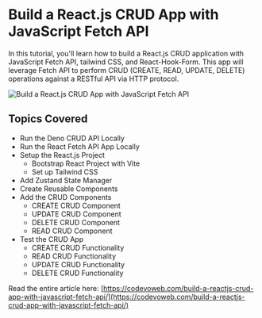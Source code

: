 #  Build a React.js CRUD App with JavaScript Fetch API

In this tutorial, you'll learn how to build a React.js CRUD application with JavaScript Fetch API, tailwind CSS, and React-Hook-Form. This app will leverage Fetch API to perform CRUD (CREATE, READ, UPDATE, DELETE) operations against a RESTful API via HTTP protocol.

![Build a React.js CRUD App with JavaScript Fetch API](https://codevoweb.com/wp-content/uploads/2022/11/Build-a-React.js-CRUD-App-with-JavaScript-Fetch-API.webp)

## Topics Covered

- Run the Deno CRUD API Locally
- Run the React Fetch API App Locally
- Setup the React.js Project
    - Bootstrap React Project with Vite
    - Set up Tailwind CSS
- Add Zustand State Manager
- Create Reusable Components
- Add the CRUD Components
    - CREATE CRUD Component
    - UPDATE CRUD Component
    - DELETE CRUD Component
    - READ CRUD Component
- Test the CRUD App
    - CREATE CRUD Functionality
    - READ CRUD Functionality
    - UPDATE CRUD Functionality
    - DELETE CRUD Functionality


Read the entire article here: [https://codevoweb.com/build-a-reactjs-crud-app-with-javascript-fetch-api/](https://codevoweb.com/build-a-reactjs-crud-app-with-javascript-fetch-api/)

